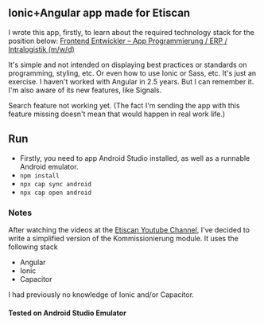 ## Ionic+Angular app made for Etiscan

I wrote this app, firstly, to learn about the required technology stack for the position below:
[Frontend Entwickler – App Programmierung / ERP / Intralogistik (m/w/d)](https://www.etiscan.de/en/jobs/frontend-entwickler-app-programmierung-erp-intralogistik-m-d-w/)

It's simple and not intended on displaying best practices or standards on programming, styling, etc. Or even how to use Ionic or Sass, etc. It's just an exercise.
I haven't worked with Angular in 2.5 years. But I can remember it. I'm also aware of its new features, like Signals.

Search feature not working yet. (The fact I'm sending the app with this feature missing doesn't mean that would happen in real work life.)

## Run

- Firstly, you need to app Android Studio installed, as well as a runnable Android emulator.
- `npm install`
- `npx cap sync android`
- `npx cap open android`

### Notes

After watching the videos at the [Etiscan Youtube Channel](https://www.youtube.com/@etiscanidentifikationssyst4328), I've decided to write a simplified version
of the Kommissionierung module. It uses the following stack

- Angular
- Ionic
- Capacitor

I had previously no knowledge of Ionic and/or Capacitor.

#### Tested on Android Studio Emulator
